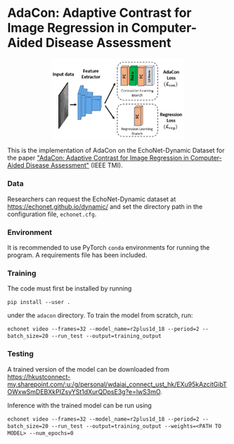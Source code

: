 # AdaCon: Adaptive Contrast for Image Regression in Computer-Aided Disease Assessment

<p align="center">
  <img src="https://github.com/XMed-Lab/AdaCon/raw/main/echonet/docs/framework_chart.PNG" width="300">
</p>

This is the implementation of AdaCon on the EchoNet-Dynamic Dataset for the paper ["AdaCon: Adaptive Contrast for Image Regression in Computer-Aided Disease Assessment"](http://arxiv.org/abs/2112.11700) (IEEE TMI).

### Data

Researchers can request the EchoNet-Dynamic dataset at https://echonet.github.io/dynamic/ and set the directory path in the configuration file, `echonet.cfg`.


### Environment

It is recommended to use PyTorch `conda` environments for running the program. A requirements file has been included. 

### Training

The code must first be installed by running 
    
    pip install --user .

under the `adacon` directory. To train the model from scratch, run:

```
echonet video --frames=32 --model_name=r2plus1d_18 --period=2 --batch_size=20 --run_test --output=training_output
```


### Testing

A trained version of the model can be downloaded from https://hkustconnect-my.sharepoint.com/:u:/g/personal/wdaiaj_connect_ust_hk/EXu95kAzcitGibTOWxwSmDEBXkPIZsyYSt1dXurQDpsE3g?e=lwS3mO. 

Inference with the trained model can be run using

```
echonet video --frames=32 --model_name=r2plus1d_18 --period=2 --batch_size=20 --run_test --output=training_output --weights=<PATH TO MODEL> --num_epochs=0
```